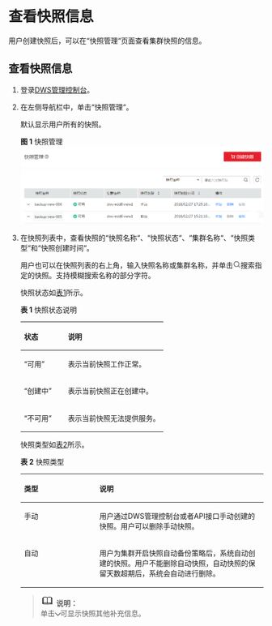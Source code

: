 # 查看快照信息<a name="dws_01_0029"></a>

用户创建快照后，可以在“快照管理“页面查看集群快照的信息。

## 查看快照信息<a name="section604430709348"></a>

1.  登录[DWS管理控制台](https://console.huaweicloud.com/dws)。
2.  在左侧导航栏中，单击“快照管理“。

    默认显示用户所有的快照。

    **图 1**  快照管理<a name="fig124023818401"></a>  
    ![](figures/快照管理.png "快照管理")

3.  在快照列表中，查看快照的“快照名称“、“快照状态“、“集群名称“、“快照类型“和“快照创建时间“。

    用户也可以在快照列表的右上角，输入快照名称或集群名称，并单击![](figures/zh-cn_image_0106894574.jpg)搜索指定的快照。支持模糊搜索名称的部分字符。

    快照状态如[表1](#table3259774163926)所示。

    **表 1**  快照状态说明

    <a name="table3259774163926"></a>
    <table><thead align="left"><tr id="r2d963a51fa864b3689b04a5b8cd5c0dd"><th class="cellrowborder" valign="top" width="30.64%" id="mcps1.2.3.1.1"><p id="a3267bb5462e64bb7b240d5ca758c980f"><a name="a3267bb5462e64bb7b240d5ca758c980f"></a><a name="a3267bb5462e64bb7b240d5ca758c980f"></a><strong id="a816cb4668a2f4064a090e5167d622d2c"><a name="a816cb4668a2f4064a090e5167d622d2c"></a><a name="a816cb4668a2f4064a090e5167d622d2c"></a>状态</strong></p>
    </th>
    <th class="cellrowborder" valign="top" width="69.36%" id="mcps1.2.3.1.2"><p id="ac1719acbd21949f484d02c841c2fd893"><a name="ac1719acbd21949f484d02c841c2fd893"></a><a name="ac1719acbd21949f484d02c841c2fd893"></a><strong id="aa595a4cbe8d8489aa0d5bc7186ea6229"><a name="aa595a4cbe8d8489aa0d5bc7186ea6229"></a><a name="aa595a4cbe8d8489aa0d5bc7186ea6229"></a>说明</strong></p>
    </th>
    </tr>
    </thead>
    <tbody><tr id="row43721954155529"><td class="cellrowborder" valign="top" width="30.64%" headers="mcps1.2.3.1.1 "><p id="p51817418155529"><a name="p51817418155529"></a><a name="p51817418155529"></a><span class="parmvalue" id="parmvalue41322592155535"><a name="parmvalue41322592155535"></a><a name="parmvalue41322592155535"></a>“可用”</span></p>
    </td>
    <td class="cellrowborder" valign="top" width="69.36%" headers="mcps1.2.3.1.2 "><p id="p36461314155529"><a name="p36461314155529"></a><a name="p36461314155529"></a>表示当前快照工作正常。</p>
    </td>
    </tr>
    <tr id="r2f616610d43e4a66b61fce44aeede3d0"><td class="cellrowborder" valign="top" width="30.64%" headers="mcps1.2.3.1.1 "><p id="ac91a5857075b42c987315a0e3e60c702"><a name="ac91a5857075b42c987315a0e3e60c702"></a><a name="ac91a5857075b42c987315a0e3e60c702"></a><span class="parmvalue" id="pdcd12a9aeb7a4cbc8d0c9e21d71cb997"><a name="pdcd12a9aeb7a4cbc8d0c9e21d71cb997"></a><a name="pdcd12a9aeb7a4cbc8d0c9e21d71cb997"></a>“创建中”</span></p>
    </td>
    <td class="cellrowborder" valign="top" width="69.36%" headers="mcps1.2.3.1.2 "><p id="a0a59338e592f49a58a8653bd27a2fd01"><a name="a0a59338e592f49a58a8653bd27a2fd01"></a><a name="a0a59338e592f49a58a8653bd27a2fd01"></a>表示当前快照正在创建中。</p>
    </td>
    </tr>
    <tr id="r4c26567fb82b4add8f1faf6f2f92e6cd"><td class="cellrowborder" valign="top" width="30.64%" headers="mcps1.2.3.1.1 "><p id="a18b35dcdcf864203a88a224f36603c18"><a name="a18b35dcdcf864203a88a224f36603c18"></a><a name="a18b35dcdcf864203a88a224f36603c18"></a><span class="parmvalue" id="p4d0cd44db91946d89132ad189fd2fd92"><a name="p4d0cd44db91946d89132ad189fd2fd92"></a><a name="p4d0cd44db91946d89132ad189fd2fd92"></a>“不可用”</span></p>
    </td>
    <td class="cellrowborder" valign="top" width="69.36%" headers="mcps1.2.3.1.2 "><p id="a129f02cb13d54d139fb03118f587cfe8"><a name="a129f02cb13d54d139fb03118f587cfe8"></a><a name="a129f02cb13d54d139fb03118f587cfe8"></a>表示当前快照无法提供服务。</p>
    </td>
    </tr>
    </tbody>
    </table>

    快照类型如[表2](#table875924217540)所示。

    **表 2**  快照类型

    <a name="table875924217540"></a>
    <table><thead align="left"><tr id="row2075914275411"><th class="cellrowborder" valign="top" width="31%" id="mcps1.2.3.1.1"><p id="p87601142155410"><a name="p87601142155410"></a><a name="p87601142155410"></a>类型</p>
    </th>
    <th class="cellrowborder" valign="top" width="69%" id="mcps1.2.3.1.2"><p id="p17760342165417"><a name="p17760342165417"></a><a name="p17760342165417"></a>说明</p>
    </th>
    </tr>
    </thead>
    <tbody><tr id="row376084214544"><td class="cellrowborder" valign="top" width="31%" headers="mcps1.2.3.1.1 "><p id="p47604425546"><a name="p47604425546"></a><a name="p47604425546"></a>手动</p>
    </td>
    <td class="cellrowborder" valign="top" width="69%" headers="mcps1.2.3.1.2 "><p id="p2760144211543"><a name="p2760144211543"></a><a name="p2760144211543"></a>用户通过DWS管理控制台或者API接口手动创建的快照。用户可以删除手动快照。</p>
    </td>
    </tr>
    <tr id="row11760174213546"><td class="cellrowborder" valign="top" width="31%" headers="mcps1.2.3.1.1 "><p id="p476074211545"><a name="p476074211545"></a><a name="p476074211545"></a>自动</p>
    </td>
    <td class="cellrowborder" valign="top" width="69%" headers="mcps1.2.3.1.2 "><p id="p11760104265413"><a name="p11760104265413"></a><a name="p11760104265413"></a>用户为集群开启快照自动备份策略后，系统自动创建的快照。用户不能删除自动快照，自动快照的保留天数超期后，系统会自动进行删除。</p>
    </td>
    </tr>
    </tbody>
    </table>

    >![](public_sys-resources/icon-note.gif) **说明：**   
    >单击![](figures/zh-cn_image_0106894664.jpg)可显示快照其他补充信息。  


